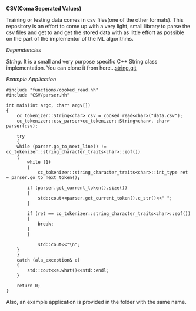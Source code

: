 **__CSV(Coma Seperated Values)__**

Training or testing data comes in csv files(one of the other formats). This repository is an effort to come up with a very light, small library to parse the csv files and get to and get the stored data with as little effort as possible on the part of the implementor of the ML algorithms. 

_Dependencies_

*String*. It is a small and very purpose specific C++ String class implementation. You can clone it from here...[string.git](https://github.com/sohail/String.git)

_Example Application_

```
#include "functions/cooked_read.hh"
#include "CSV/parser.hh"

int main(int argc, char* argv[])
{
    cc_tokenizer::String<char> csv = cooked_read<char>("data.csv");
    cc_tokenizer::csv_parser<cc_tokenizer::String<char>, char> parser(csv);

    try 
    {
	while (parser.go_to_next_line() != cc_tokenizer::string_character_traits<char>::eof())
	{
	    while (1)
	    {
	        cc_tokenizer::string_character_traits<char>::int_type ret = parser.go_to_next_token();

		if (parser.get_current_token().size())
		{
		    std::cout<<parser.get_current_token().c_str()<<" ";
		}

		if (ret == cc_tokenizer::string_character_traits<char>::eof())
		{
		    break;
		}
	    }

            std::cout<<"\n"; 
	}
    }
    catch (ala_exception& e)
    {
        std::cout<<e.what()<<std::endl;
    }
    
    return 0;
}

```

Also, an example application is provided in the folder with the same name. 

